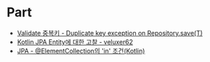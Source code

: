 # Part
- [Validate 중복키 - Duplicate key exception on Repository.save(T)](https://github.com/hazelcast/spring-data-hazelcast/issues/18)
- [Kotlin JPA Entity에 대한 고찰 - veluxer62](https://veluxer62.github.io/explanation/kotlin-jpa-entity/)
- [JPA - @ElementCollection의 'in' 조건(Kotlin)](https://eclipse4j.tistory.com/374)
